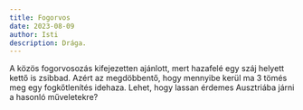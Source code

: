 ```yaml
---
title: Fogorvos
date: 2023-08-09
author: Isti
description: Drága.
---
```

A közös fogorvosozás kifejezetten ajánlott, mert hazafelé egy száj helyett kettő is zsibbad. Azért az megdöbbentő, hogy mennyibe kerül ma 3 tömés meg egy fogkőtlenítés idehaza. Lehet, hogy lassan érdemes Ausztriába járni a hasonló műveletekre?
